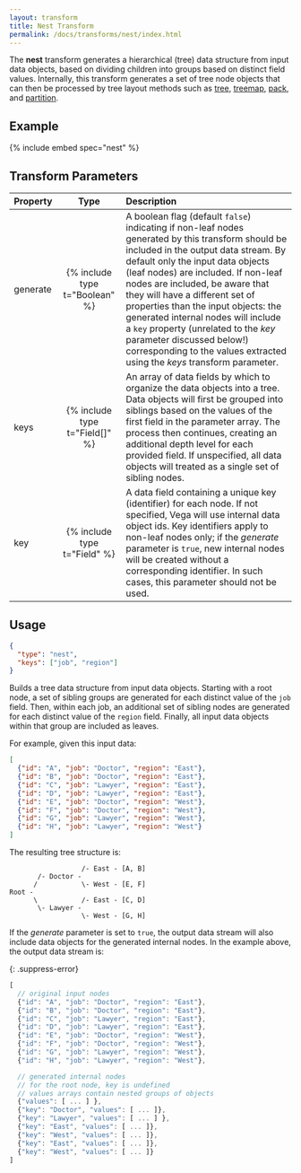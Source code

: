 ```yaml
---
layout: transform
title: Nest Transform
permalink: /docs/transforms/nest/index.html
---
```


The **nest** transform generates a hierarchical (tree) data structure from input data objects, based on dividing children into groups based on distinct field values. Internally, this transform generates a set of tree node objects that can then be processed by tree layout methods such as [tree](../tree), [treemap](../treemap), [pack](../pack), and [partition](../partition).

## Example

{% include embed spec="nest" %}

## Transform Parameters

| Property            | Type                           | Description   |
| :------------------ | :----------------------------: | :------------ |
| generate            | {% include type t="Boolean" %} | A boolean flag (default `false`) indicating if non-leaf nodes generated by this transform should be included in the output data stream. By default only the input data objects (leaf nodes) are included. If non-leaf nodes are included, be aware that they will have a different set of properties than the input objects: the generated internal nodes will include a `key` property (unrelated to the _key_ parameter discussed below!) corresponding to the values extracted using the _keys_ transform parameter.|
| keys                | {% include type t="Field[]" %} | An array of data fields by which to organize the data objects into a tree. Data objects will first be grouped into siblings based on the values of the first field in the parameter array. The process then continues, creating an additional depth level for each provided field. If unspecified, all data objects will treated as a single set of sibling nodes.|
| key                 | {% include type t="Field" %}   | A data field containing a unique key (identifier) for each node. If not specified, Vega will use internal data object ids. Key identifiers apply to non-leaf nodes only; if the _generate_ parameter is `true`, new internal nodes will be created without a corresponding identifier. In such cases, this parameter should not be used.|


## Usage

```json
{
  "type": "nest",
  "keys": ["job", "region"]
}
```

Builds a tree data structure from input data objects. Starting with a root node, a set of sibling groups are generated for each distinct value of the `job` field. Then, within each job, an additional set of sibling nodes are generated for each distinct value of the `region` field. Finally, all input data objects within that group are included as leaves.

For example, given this input data:

```json
[
  {"id": "A", "job": "Doctor", "region": "East"},
  {"id": "B", "job": "Doctor", "region": "East"},
  {"id": "C", "job": "Lawyer", "region": "East"},
  {"id": "D", "job": "Lawyer", "region": "East"},
  {"id": "E", "job": "Doctor", "region": "West"},
  {"id": "F", "job": "Doctor", "region": "West"},
  {"id": "G", "job": "Lawyer", "region": "West"},
  {"id": "H", "job": "Lawyer", "region": "West"}
]
```

The resulting tree structure is:

```
                  /- East - [A, B]
       /- Doctor -
      /           \- West - [E, F]
Root -
      \           /- East - [C, D]
       \- Lawyer -
                  \- West - [G, H]
```

If the _generate_ parameter is set to `true`, the output data stream will also include data objects for the generated internal nodes. In the example above, the output data stream is:

{: .suppress-error}
```js
[
  // original input nodes
  {"id": "A", "job": "Doctor", "region": "East"},
  {"id": "B", "job": "Doctor", "region": "East"},
  {"id": "C", "job": "Lawyer", "region": "East"},
  {"id": "D", "job": "Lawyer", "region": "East"},
  {"id": "E", "job": "Doctor", "region": "West"},
  {"id": "F", "job": "Doctor", "region": "West"},
  {"id": "G", "job": "Lawyer", "region": "West"},
  {"id": "H", "job": "Lawyer", "region": "West"},

  // generated internal nodes
  // for the root node, key is undefined
  // values arrays contain nested groups of objects
  {"values": [ ... ] },
  {"key": "Doctor", "values": [ ... ]},
  {"key": "Lawyer", "values": [ ... ] },
  {"key": "East", "values": [ ... ]},
  {"key": "West", "values": [ ... ]},
  {"key": "East", "values": [ ... ]},
  {"key": "West", "values": [ ... ]}
]
```
